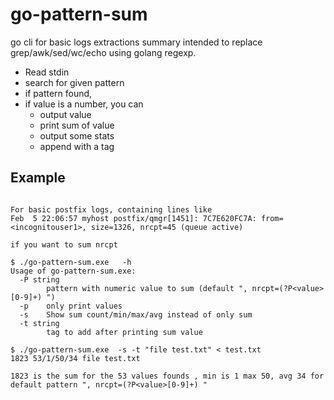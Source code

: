 # go-pattern-sum

go cli for basic logs extractions summary intended to replace grep/awk/sed/wc/echo using golang regexp.

* Read stdin
* search for given pattern
* if pattern found,
* if value is a number, you can
  * output value
  * print sum of value
  * output some stats
  * append with a tag

## Example

```Shell

For basic postfix logs, containing lines like
Feb  5 22:06:57 myhost postfix/qmgr[1451]: 7C7E620FC7A: from=<incognitouser1>, size=1326, nrcpt=45 (queue active)

if you want to sum nrcpt 

$ ./go-pattern-sum.exe   -h 
Usage of go-pattern-sum.exe:
  -P string
        pattern with numeric value to sum (default ", nrcpt=(?P<value>[0-9]+) ")
  -p    only print values
  -s    Show sum count/min/max/avg instead of only sum
  -t string
        tag to add after printing sum value

$ ./go-pattern-sum.exe  -s -t "file test.txt" < test.txt
1823 53/1/50/34 file test.txt

1823 is the sum for the 53 values founds , min is 1 max 50, avg 34 for default pattern ", nrcpt=(?P<value>[0-9]+) "

```
